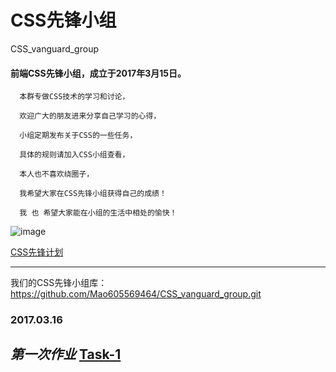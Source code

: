 # CSS先锋小组
CSS_vanguard_group
                 
####  前端CSS先锋小组，成立于2017年3月15日。

      本群专做CSS技术的学习和讨论，

      欢迎广大的朋友进来分享自己学习的心得，

      小组定期发布关于CSS的一些任务，

      具体的规则请加入CSS小组查看，

      本人也不喜欢绕圈子，

      我希望大家在CSS先锋小组获得自己的成绩！

      我 也 希望大家能在小组的生活中相处的愉快！
      
      
![image](http://mmbiz.qpic.cn/mmbiz_png/XDRSSguXlR4I0vO2ATzoNItYib7cibuaeicfc6iapXicSMWpDzjX6DyoDxUvicEzy5ktembrJajRYuRC42YuSbOIpOFw/640?wx_fmt=png&tp=webp&wxfrom=5&wx_lazy=1)

[CSS先锋计划](https://mp.weixin.qq.com/s?__biz=MzI4ODA1MTMwOQ==&mid=2247483688&idx=1&sn=2af4588d4cffc50f4c7f4a0f2f7713d3&chksm=ebc5182adcb2913cb3e849fbafadd2f4944682b46d0fc3b555cfd812ece6f01efe9f54b241ae#rd)

---
我们的CSS先锋小组库：
https://github.com/Mao605569464/CSS_vanguard_group.git

### 2017.03.16

***第一次作业***
[Task-1](http://mp.weixin.qq.com/s?__biz=MzI4ODA1MTMwOQ==&mid=2247483698&idx=1&sn=d79c17c2d5c94579d2e8111a0a9e0c07&chksm=ebc51830dcb291267e427399c9a670e6555a8ba3c11b414084da57921df50739fa078192fee5&scene=0#rd)
---

